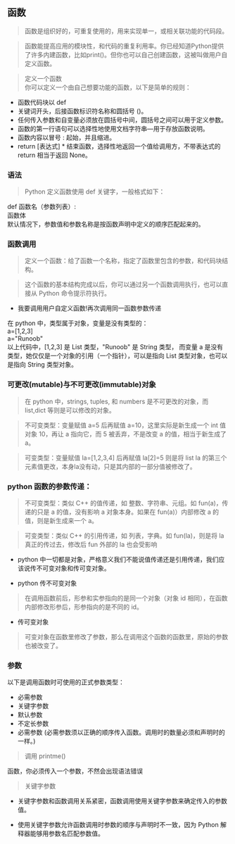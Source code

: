 ## 函数
>函数是组织好的，可重复使用的，用来实现单一，或相关联功能的代码段。

>函数能提高应用的模块性，和代码的重复利用率。你已经知道Python提供了许多内建函数，比如print()。但你也可以自己创建函数，这被叫做用户自定义函数。

>定义一个函数  
你可以定义一个由自己想要功能的函数，以下是简单的规则：

* 函数代码块以 def   
* 关键词开头，后接函数标识符名称和圆括号 ()。  
* 任何传入参数和自变量必须放在圆括号中间，圆括号之间可以用于定义参数。  
* 函数的第一行语句可以选择性地使用文档字符串—用于存放函数说明。  
* 函数内容以冒号 : 起始，并且缩进。  
* return [表达式]   * 结束函数，选择性地返回一个值给调用方，不带表达式的 return 相当于返回 None。  


### 语法
> Python 定义函数使用 def 关键字，一般格式如下：

def 函数名（参数列表）:  
    函数体  
默认情况下，参数值和参数名称是按函数声明中定义的顺序匹配起来的。  


### 函数调用
> 定义一个函数：给了函数一个名称，指定了函数里包含的参数，和代码块结构。

> 这个函数的基本结构完成以后，你可以通过另一个函数调用执行，也可以直接从 Python 命令提示符执行。


* 我要调用用户自定义函数!再次调用同一函数参数传递

在 python 中，类型属于对象，变量是没有类型的：  
a=[1,2,3]  
a="Runoob"  
以上代码中，[1,2,3] 是 List 类型，"Runoob" 是 String 类型，
而变量 a 是没有类型，她仅仅是一个对象的引用（一个指针），可以是指向 List 类型对象，也可以是指向 String 类型对象。  

### 可更改(mutable)与不可更改(immutable)对象
> 在 python 中，strings, tuples, 和 numbers 是不可更改的对象，而 list,dict 等则是可以修改的对象。

> 不可变类型：变量赋值 a=5 后再赋值 a=10，这里实际是新生成一个 int 值对象 10，再让 a 指向它，而 5 被丢弃，不是改变 a 的值，相当于新生成了 a。

> 可变类型：变量赋值 la=[1,2,3,4] 后再赋值 la[2]=5 则是将 list la 的第三个元素值更改，本身la没有动，只是其内部的一部分值被修改了。

### python 函数的参数传递：

> 不可变类型：类似 C++ 的值传递，如 整数、字符串、元组。如 fun(a)，传递的只是 a 的值，没有影响 a 对象本身。如果在 fun(a)）内部修改 a 的值，则是新生成来一个 a。

> 可变类型：类似 C++ 的引用传递，如 列表，字典。如 fun(la)，则是将 la 真正的传过去，修改后 fun 外部的 la 也会受影响

* python 中一切都是对象，严格意义我们不能说值传递还是引用传递，我们应该说传不可变对象和传可变对象。

* python 传不可变对象
> 在调用函数前后，形参和实参指向的是同一个对象（对象 id 相同），在函数内部修改形参后，形参指向的是不同的 id。

* 传可变对象
> 可变对象在函数里修改了参数，那么在调用这个函数的函数里，原始的参数也被改变了。

### 参数
以下是调用函数时可使用的正式参数类型：  

* 必需参数  
* 关键字参数  
* 默认参数  
* 不定长参数  
* 必需参数
(必需参数须以正确的顺序传入函数。调用时的数量必须和声明时的一样。)

> 调用 printme()  

函数，你必须传入一个参数，不然会出现语法错误

> 关键字参数  


* 关键字参数和函数调用关系紧密，函数调用使用关键字参数来确定传入的参数值。

* 使用关键字参数允许函数调用时参数的顺序与声明时不一致，因为 Python 解释器能够用参数名匹配参数值。

